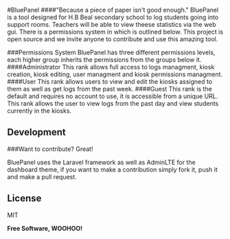 #BluePanel
####"Because a piece of paper isn't good enough."
BluePanel is a tool designed for H.B Beal secondary school to log students going into support rooms. Teachers will be able to view theese statistics via the web gui. There is a permissions system in which is outlined below. This project is open source and we invite anyone to contribute and use this amazing tool.

###Permissions System
BluePanel has three different permissions levels, each higher group inherits the permissions from the groups below it.
####Administrator
This rank allows full access to logs managment, kiosk creation, kiosk editing, user managment and kiosk permissions managment.
####User
This rank allows users to view and edit the kiosks assigned to them as well as get logs from the past week.
####Guest
This rank is the default and requires no account to use, it is accessible from a unique URL. This rank allows the user to view logs from the past day and view students currently in the kiosks.

## Development

###Want to contribute? Great!

BluePanel uses the Laravel framework as well as AdminLTE for the dashboard theme, if you want to make a contribution simply fork it, push it and make a pull request.

License
----

MIT


**Free Software, WOOHOO!**

